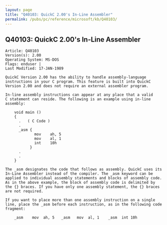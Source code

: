 ```yaml
---
layout: page
title: "Q40103: QuickC 2.00's In-Line Assembler"
permalink: /pubs/pc/reference/microsoft/kb/Q40103/
---
```


## Q40103: QuickC 2.00's In-Line Assembler

	Article: Q40103
	Version(s): 2.00
	Operating System: MS-DOS
	Flags: enduser |
	Last Modified: 17-JAN-1989
	
	QuickC Version 2.00 has the ability to handle assembly-language
	instructions in your C program. This feature is built into QuickC
	Version 2.00 and does not require an external assembler program.
	
	In-line assembly instructions can appear at any place that a valid
	C statement can reside. The following is an example using in-line
	assembly:
	
	    void main ()
	    {
	      .   ( C Code )
	      .
	      _asm {
	             mov    ah, 5
	             mov    al, 1
	             int    10h
	           }
	      .
	      .
	    }
	
	The _asm designates the code that follows as assembly. QuickC uses its
	In-Line Assembler instead of the compiler. The _asm keyword can be
	applied to individual assembly statements and blocks of assembly code.
	As in the above example, the block of assembly code is delimited by
	the {} braces. If you have only one assembly statement, the {} braces
	are not required.
	
	If you want to place more than one assembly instruction on a single
	line, place the _asm before each instruction, as in the following code
	fragment:
	
	    _asm    mov  ah, 5   _asm   mov  al, 1    _asm  int 10h
